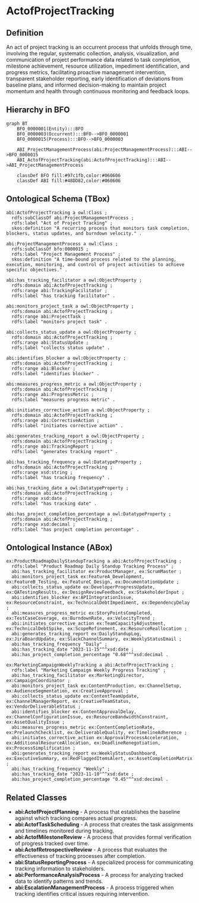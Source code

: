 # ActofProjectTracking

## Definition
An act of project tracking is an occurrent process that unfolds through time, involving the regular, systematic collection, analysis, visualization, and communication of project performance data related to task completion, milestone achievement, resource utilization, impediment identification, and progress metrics, facilitating proactive management intervention, transparent stakeholder reporting, early identification of deviations from baseline plans, and informed decision-making to maintain project momentum and health through continuous monitoring and feedback loops.

## Hierarchy in BFO
```mermaid
graph BT
    BFO_0000001(Entity):::BFO
    BFO_0000003(Occurrent):::BFO-->BFO_0000001
    BFO_0000015(Process):::BFO-->BFO_0000003
    
    ABI_ProjectManagementProcess(abi:ProjectManagementProcess):::ABI-->BFO_0000015
    ABI_ActofProjectTracking(abi:ActofProjectTracking):::ABI-->ABI_ProjectManagementProcess
    
    classDef BFO fill:#97c1fb,color:#060606
    classDef ABI fill:#48DD82,color:#060606
```

## Ontological Schema (TBox)
```turtle
abi:ActofProjectTracking a owl:Class ;
  rdfs:subClassOf abi:ProjectManagementProcess ;
  rdfs:label "Act of Project Tracking" ;
  skos:definition "A recurring process that monitors task completion, blockers, status updates, and burndown velocity." .

abi:ProjectManagementProcess a owl:Class ;
  rdfs:subClassOf bfo:0000015 ;
  rdfs:label "Project Management Process" ;
  skos:definition "A time-bound process related to the planning, execution, monitoring, and control of project activities to achieve specific objectives." .

abi:has_tracking_facilitator a owl:ObjectProperty ;
  rdfs:domain abi:ActofProjectTracking ;
  rdfs:range abi:TrackingFacilitator ;
  rdfs:label "has tracking facilitator" .

abi:monitors_project_task a owl:ObjectProperty ;
  rdfs:domain abi:ActofProjectTracking ;
  rdfs:range abi:ProjectTask ;
  rdfs:label "monitors project task" .

abi:collects_status_update a owl:ObjectProperty ;
  rdfs:domain abi:ActofProjectTracking ;
  rdfs:range abi:StatusUpdate ;
  rdfs:label "collects status update" .

abi:identifies_blocker a owl:ObjectProperty ;
  rdfs:domain abi:ActofProjectTracking ;
  rdfs:range abi:Blocker ;
  rdfs:label "identifies blocker" .

abi:measures_progress_metric a owl:ObjectProperty ;
  rdfs:domain abi:ActofProjectTracking ;
  rdfs:range abi:ProgressMetric ;
  rdfs:label "measures progress metric" .

abi:initiates_corrective_action a owl:ObjectProperty ;
  rdfs:domain abi:ActofProjectTracking ;
  rdfs:range abi:CorrectiveAction ;
  rdfs:label "initiates corrective action" .

abi:generates_tracking_report a owl:ObjectProperty ;
  rdfs:domain abi:ActofProjectTracking ;
  rdfs:range abi:TrackingReport ;
  rdfs:label "generates tracking report" .

abi:has_tracking_frequency a owl:DatatypeProperty ;
  rdfs:domain abi:ActofProjectTracking ;
  rdfs:range xsd:string ;
  rdfs:label "has tracking frequency" .

abi:has_tracking_date a owl:DatatypeProperty ;
  rdfs:domain abi:ActofProjectTracking ;
  rdfs:range xsd:date ;
  rdfs:label "has tracking date" .

abi:has_project_completion_percentage a owl:DatatypeProperty ;
  rdfs:domain abi:ActofProjectTracking ;
  rdfs:range xsd:decimal ;
  rdfs:label "has project completion percentage" .
```

## Ontological Instance (ABox)
```turtle
ex:ProductRoadmapDailyStandupTracking a abi:ActofProjectTracking ;
  rdfs:label "Product Roadmap Daily Standup Tracking Process" ;
  abi:has_tracking_facilitator ex:ProductManager, ex:ScrumMaster ;
  abi:monitors_project_task ex:FeatureA_Development, ex:FeatureB_Testing, ex:FeatureC_Design, ex:DocumentationUpdate ;
  abi:collects_status_update ex:DeveloperProgressUpdate, ex:QATestingResults, ex:DesignReviewFeedback, ex:StakeholderInput ;
  abi:identifies_blocker ex:APIIntegrationIssue, ex:ResourceConstraint, ex:TechnicalDebtImpediment, ex:DependencyDelay ;
  abi:measures_progress_metric ex:StoryPointsCompleted, ex:TestCaseCoverage, ex:BurndownRate, ex:VelocityTrend ;
  abi:initiates_corrective_action ex:TeamCapacityAdjustment, ex:TechnicalDebtSpike, ex:ScopeRefinement, ex:ResourceReallocation ;
  abi:generates_tracking_report ex:DailyStandupLog, ex:JiraBoardUpdate, ex:SlackChannelSummary, ex:WeeklyStatusEmail ;
  abi:has_tracking_frequency "Daily" ;
  abi:has_tracking_date "2023-11-15"^^xsd:date ;
  abi:has_project_completion_percentage "0.68"^^xsd:decimal .

ex:MarketingCampaignWeeklyTracking a abi:ActofProjectTracking ;
  rdfs:label "Marketing Campaign Weekly Progress Tracking" ;
  abi:has_tracking_facilitator ex:MarketingDirector, ex:CampaignCoordinator ;
  abi:monitors_project_task ex:ContentProduction, ex:ChannelSetup, ex:AudienceSegmentation, ex:CreativeApproval ;
  abi:collects_status_update ex:ContentTeamUpdate, ex:ChannelManagerReport, ex:CreativeTeamStatus, ex:VendorDeliverableStatus ;
  abi:identifies_blocker ex:ContentApprovalDelay, ex:ChannelConfigurationIssue, ex:ResourceBandwidthConstraint, ex:AssetQualityIssue ;
  abi:measures_progress_metric ex:ContentCompletionRate, ex:PrelaunchChecklist, ex:DeliverableQuality, ex:TimelineAdherence ;
  abi:initiates_corrective_action ex:ApprovalProcessAcceleration, ex:AdditionalResourceAllocation, ex:DeadlineRenegotiation, ex:ProcessSimplification ;
  abi:generates_tracking_report ex:WeeklyStatusDashboard, ex:ExecutiveSummary, ex:RedFlaggedItemsAlert, ex:AssetCompletionMatrix ;
  abi:has_tracking_frequency "Weekly" ;
  abi:has_tracking_date "2023-11-10"^^xsd:date ;
  abi:has_project_completion_percentage "0.45"^^xsd:decimal .
```

## Related Classes
- **abi:ActofProjectPlanning** - A process that establishes the baseline against which tracking compares actual progress.
- **abi:ActofTaskScheduling** - A process that creates the task assignments and timelines monitored during tracking.
- **abi:ActofMilestoneReview** - A process that provides formal verification of progress tracked over time.
- **abi:ActofRetrospectiveReview** - A process that evaluates the effectiveness of tracking processes after completion.
- **abi:StatusReportingProcess** - A specialized process for communicating tracking information to stakeholders.
- **abi:PerformanceAnalysisProcess** - A process for analyzing tracked data to identify patterns and trends.
- **abi:EscalationManagementProcess** - A process triggered when tracking identifies critical issues requiring intervention. 